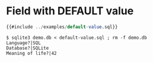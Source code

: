 # Field with DEFAULT value

```sql
{{#include ../examples/default-value.sql}}
```

```
$ sqlite3 demo.db < default-value.sql ; rm -f demo.db
Language?|SQL
Database?|SQLite
Meaning of life?|42
```


